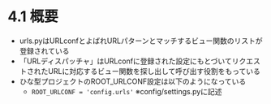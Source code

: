 # 4.1 概要
- urls.pyはURLconfとよばれURLパターンとマッチするビュー関数のリストが登録されている
- 「URLディスパッチャ」はURLconfに登録された設定にもとづいてリクエストされたURLに対応するビュー関数を探し出して呼び出す役割をもっている
- ひな型プロジェクトのROOT_URLCONF設定は以下のようになっている
  - `ROOT_URLCONF = 'config.urls'` ※config/settings.pyに記述
